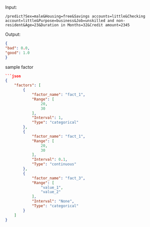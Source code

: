 Input: 

```
/predict?Sex=male&Housing=free&Savings accounts=little&Checking account=little&Purpose=business&Job=unskilled and non-resident&Age=23&Duration in Months=32&Credit amount=2345
```

Output: 

```json
{
"bad": 0.0, 
"good": 1.0
}

```

sample factor
```json
```json
{
    "factors": [
        {
            "factor_name": "fact_1",
            "Range": [
                20,
                30
            ],
            "Interval": 1,
            "Type": "categorical"
        },
        {
            "factor_name": "fact_1",
            "Range": [
                20,
                30
            ],
            "Interval": 0.1,
            "Type": "continuous"
        },
        {
            "factor_name": "fact_3",
            "Range": [
                "value_1",
                "value_2"
            ],
            "Interval": "None",
            "Type": "categorical"
        }
    ]
}
```